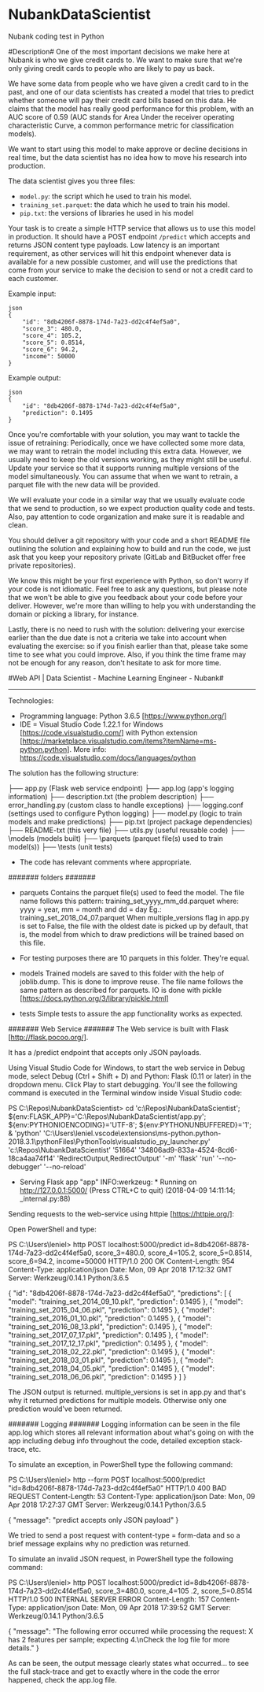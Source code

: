 # NubankDataScientist
Nubank coding test in Python

#Description#
One of the most important decisions we make here at Nubank is who we give credit cards to. We want to make sure that we're only giving credit cards to people who are likely to pay us back.

We have some data from people who we have given a credit card to in the past, and one of our data scientists has created a model that tries to predict whether someone will pay their credit card bills based on this data.  He claims that the model has really good performance for this problem, with an AUC score of 0.59 (AUC stands for Area Under the receiver operating characteristic Curve, a common performance metric for classification models).

We want to start using this model to make approve or decline decisions in real time, but the data scientist has no idea how to move his research into production.

The data scientist gives you three files:
 - `model.py`: the script which he used to train his model.
 - `training_set.parquet`: the data which he used to train his model.
 - `pip.txt`: the versions of libraries he used in his model

Your task is to create a simple HTTP service that allows us to use this model in production. It should have a POST endpoint `/predict` which accepts and returns JSON content type payloads. Low latency is an important requirement, as other services will hit this endpoint whenever data is available for a new possible customer, and will use the predictions that come from your service to make the decision to send or not a credit card to each customer.

Example input:

```
json
{
    "id": "8db4206f-8878-174d-7a23-dd2c4f4ef5a0",
    "score_3": 480.0,
    "score_4": 105.2,
    "score_5": 0.8514,
    "score_6": 94.2,
    "income": 50000
}
```

Example output:
```
json
{
    "id": "8db4206f-8878-174d-7a23-dd2c4f4ef5a0",
    "prediction": 0.1495
}
```

Once you're comfortable with your solution, you may want to tackle the issue of retraining: Periodically, once we have collected some more data, we may want to retrain the model including this extra data. However, we usually need to keep the old versions working, as they might still be useful. Update your service so that it supports running multiple versions of the model simultaneously. You can assume that when we want to retrain, a parquet file with the new data will be provided.

We will evaluate your code in a similar way that we usually evaluate code that we send to production, so we expect production quality code and tests. Also, pay attention to code organization and make sure it is readable and clean.

You should deliver a git repository with your code and a short README file outlining the solution and explaining how to build and run the code, we just ask that you keep your repository private (GitLab and BitBucket offer free private repositories).

We know this might be your first experience with Python, so don't worry if your code is not idiomatic. Feel free to ask any questions, but please note that we won't be able to give you feedback about your code before your deliver. However, we're more than willing to help you with understanding the domain or picking a library, for instance.

Lastly, there is no need to rush with the solution: delivering your exercise earlier than the due date is not a criteria we take into account when evaluating the exercise: so if you finish earlier than that, please take some time to see what you could improve. Also, if you think the time frame may not be enough for any reason, don't hesitate to ask for more time.

#Web API | Data Scientist - Machine Learning Engineer - Nubank#
_____________________________________________________________

Technologies:
- Programming language: Python 3.6.5 [https://www.python.org/]
- IDE = Visual Studio Code 1.22.1 for Windows [https://code.visualstudio.com/] with
Python extension [https://marketplace.visualstudio.com/items?itemName=ms-python.python].
More info: https://code.visualstudio.com/docs/languages/python

The solution has the following structure:

├── app.py (Flask web service endpoint)
├── app.log (app's logging information)
├── description.txt (the problem description)
├── error_handling.py (custom class to handle exceptions)
├── logging.conf (settings used to configure Python logging)
├── model.py (logic to train models and make predictions)
├── pip.txt (project package dependencies)
├── README-txt (this very file)
├── utils.py (useful reusable code)
├── \models (models built)
├── \parquets (parquet file(s) used to train model(s))
├── \tests (unit tests)

* The code has relevant comments where appropriate.

####### folders #######
- parquets
Contains the parquet file(s) used to feed the model.
The file name follows this pattern: training_set_yyyy_mm_dd.parquet where:
yyyy = year, mm = month and dd = day
Eg.: training_set_2018_04_07.parquet
When multiple_versions flag in app.py is set to False, the file with the oldest date is picked up by default, that is, the model from which to draw predictions will be trained based on this file.
* For testing purposes there are 10 parquets in this folder. They're equal.

- models
Trained models are saved to this folder with the help of joblib.dump. This is done to improve reuse.
The file name follows the same pattern as described for parquets. IO is done with pickle [https://docs.python.org/3/library/pickle.html]

- tests
Simple tests to assure the app functionality works as expected.

####### Web Service #######
The Web service is built with Flask [http://flask.pocoo.org/].

It has a /predict endpoint that accepts only JSON payloads.

Using Visual Studio Code for Windows, to start the web service in Debug mode, select Debug (Ctrl + Shift + D) and Python: Flask (0.11 or later) in the dropdown menu. Click Play to start debugging. You'll see the following command is executed in the Terminal window inside Visual Studio code:

PS C:\Repos\NubankDataScientist> cd 'c:\Repos\NubankDataScientist'; ${env:FLASK_APP}='C:\Repos\NubankDataScientist/app.py'; ${env:PYTHONIOENCODING}='UTF-8'; ${env:PYTHONUNBUFFERED}='1'; & 'python' 'C:\Users\leniel\.vscode\extensions\ms-python.python-2018.3.1\pythonFiles\PythonTools\visualstudio_py_launcher.py' 'c:\Repos\NubankDataScientist' '51664' '34806ad9-833a-4524-8cd6-18ca4aa74f14' 'RedirectOutput,RedirectOutput' '-m' 'flask' 'run' '--no-debugger' '--no-reload'
 * Serving Flask app "app"
INFO:werkzeug:  * Running on http://127.0.0.1:5000/ (Press CTRL+C to quit) (2018-04-09 14:11:14; _internal.py:88)

Sending requests to the web-service using httpie [https://httpie.org/]:

Open PowerShell and type:

PS C:\Users\leniel> http POST localhost:5000/predict id=8db4206f-8878-174d-7a23-dd2c4f4ef5a0, score_3=480.0, score_4=105.2, score_5=0.8514, score_6=94.2, income=50000
HTTP/1.0 200 OK
Content-Length: 954
Content-Type: application/json
Date: Mon, 09 Apr 2018 17:12:32 GMT
Server: Werkzeug/0.14.1 Python/3.6.5

{
    "id": "8db4206f-8878-174d-7a23-dd2c4f4ef5a0",
    "predictions": [
        {
            "model": "training_set_2014_09_10.pkl",
            "prediction": 0.1495
        },
        {
            "model": "training_set_2015_04_06.pkl",
            "prediction": 0.1495
        },
        {
            "model": "training_set_2016_01_10.pkl",
            "prediction": 0.1495
        },
        {
            "model": "training_set_2016_08_13.pkl",
            "prediction": 0.1495
        },
        {
            "model": "training_set_2017_07_17.pkl",
            "prediction": 0.1495
        },
        {
            "model": "training_set_2017_12_17.pkl",
            "prediction": 0.1495
        },
        {
            "model": "training_set_2018_02_22.pkl",
            "prediction": 0.1495
        },
        {
            "model": "training_set_2018_03_01.pkl",
            "prediction": 0.1495
        },
        {
            "model": "training_set_2018_04_05.pkl",
            "prediction": 0.1495
        },
        {
            "model": "training_set_2018_06_06.pkl",
            "prediction": 0.1495
        }
    ]
}

The JSON output is returned. multiple_versions is set in app.py and that's why it returned predictions for multiple models. Otherwise only one prediction would've been returned.

####### Logging #######
Logging information can be seen in the file app.log which stores all relevant information about what's going on with the app including debug info throughout the code, detailed exception stack-trace, etc.

To simulate an exception, in PowerShell type the following command:

PS C:\Users\leniel> http --form POST localhost:5000/predict "id=8db4206f-8878-174d-7a23-dd2c4f4ef5a0"
HTTP/1.0 400 BAD REQUEST
Content-Length: 53
Content-Type: application/json
Date: Mon, 09 Apr 2018 17:27:37 GMT
Server: Werkzeug/0.14.1 Python/3.6.5

{
    "message": "predict accepts only JSON payload"
}

We tried to send a post request with content-type = form-data and so a brief message explains why no prediction was returned.

To simulate an invalid JSON request, in PowerShell type the following command:

PS C:\Users\leniel> http POST localhost:5000/predict id=8db4206f-8878-174d-7a23-dd2c4f4ef5a0, score_3=480.0, score_4=105
.2, score_5=0.8514
HTTP/1.0 500 INTERNAL SERVER ERROR
Content-Length: 157
Content-Type: application/json
Date: Mon, 09 Apr 2018 17:39:52 GMT
Server: Werkzeug/0.14.1 Python/3.6.5

{
    "message": "The following error occurred while processing the request: X has 2 features per sample; expecting 4.\nCheck the log file for more details."
}

As can be seen, the output message clearly states what occurred... to see the full stack-trace and get to exactly where in the code the error happened, check the app.log file.